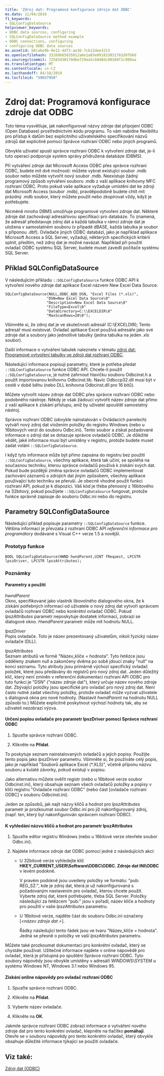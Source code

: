 ```yaml
---
title: 'Zdroj dat: Programová konfigurace zdroje dat ODBC'
ms.date: 11/04/2016
f1_keywords:
- SQLConfigDataSource
helpviewer_keywords:
- ODBC data sources, configuring
- SQLConfigDataSource method example
- ODBC connections, configuring
- configuring ODBC data sources
ms.assetid: b8cabe9b-9e12-4d73-ae36-7cb12dee3213
ms.openlocfilehash: 33269b65835812a6e1a03e091833831781d97b6d
ms.sourcegitcommit: 72583d30170d6ef29ea5c6848dc00169f2c909aa
ms.translationtype: MT
ms.contentlocale: cs-CZ
ms.lasthandoff: 04/18/2019
ms.locfileid: "59037950"
---
```

# <a name="data-source-programmatically-configuring-an-odbc-data-source"></a>Zdroj dat: Programová konfigurace zdroje dat ODBC

Toto téma vysvětluje, jak nakonfigurovat názvy zdroje dat připojení ODBC (Open Database) prostřednictvím kódu programu. To vám nabídne flexibilitu pro přístup k datům bez explicitního uživatelského specifikování názvů zdrojů dat explicitně pomocí Správce rozhraní ODBC nebo jiných programů.

Obvykle uživatel spustí správce rozhraní ODBC k vytvoření zdroje dat, je-li tuto operaci podporuje systém správy přidružená databáze (DBMS).

Při vytváření zdroje dat Microsoft Access ODBC přes správce rozhraní ODBC, budete mít dvě možnosti: můžete vybrat existující soubor .mdb soubor nebo můžete vytvořit nový soubor .mdb. Neexistuje žádný programový způsob vytváření souboru .mdb z vaší aplikace knihovny MFC rozhraní ODBC. Proto pokud vaše aplikace vyžaduje umístění dat ke zdroji dat Microsoft Access (soubor .mdb), pravděpodobně budete chtít mít prázdný .mdb soubor, který můžete použít nebo zkopírovat vždy, když je potřebujete.

Nicméně mnoho DBMS umožňuje programové vytvoření zdroje dat. Některé zdroje dat zachovávají adresářovou specifikaci pro databáze. To znamená, že adresář představuje zdroj dat a každá tabulka v rámci zdroje dat je uložena v samostatném souboru (v případě dBASE, každá tabulka je soubor s příponou .dbf). Ovladače jiných ODBC databází, jako je například aplikace Microsoft Access a SQL Server, vyžadují, některých specifických kritérií splnit, předtím, než zdroj dat je možné navázat. Například při použití ovladač ODBC systému SQL Server, budete muset zavedli počítače systému SQL Server.

##  <a name="_core_sqlconfigdatasource_example"></a> Příklad SQLConfigDataSource

V následujícím příkladu `::SQLConfigDataSource` funkce ODBC API k vytvoření nového zdroje dat aplikace Excel názvem New Excel Data Source:

```
SQLConfigDataSource(NULL,ODBC_ADD_DSN, "Excel Files (*.xls)",
                   "DSN=New Excel Data Source\0"
                   "Description=New Excel Data Source\0"
                   "FileType=Excel\0"
                   "DataDirectory=C:\\EXCELDIR\0"
                   "MaxScanRows=20\0");
```

Všimněte si, že zdroj dat je ve skutečnosti adresář (C:\EXCELDIR); Tento adresář musí existovat. Ovladač aplikace Excel používá adresáře jako své zdroje dat a soubory jako jednotlivé tabulky (jedna tabulka na jeden .xls soubor).

Další informace o vytváření tabulek naleznete v tématu [zdroj dat: Programové vytvoření tabulky ve zdroji dat rozhraní ODBC](../../data/odbc/data-source-programmatically-creating-a-table-in-an-odbc-data-source.md).

Následující informace popisují parametry, které je potřeba předat `::SQLConfigDataSource` funkce ODBC API. Chcete-li použít `::SQLConfigDataSource`, je nutné zahrnout hlavičku souboru Odbcinst.h a použít importovanou knihovnu Odbcinst.lib. Navíc Odbccp32.dll musí být v cestě v době běhu (nebo DLL knihovna Odbcinst.dll pro 16 bitů).

Můžete vytvořit název zdroje dat ODBC přes správce rozhraní ODBC nebo podobného nástroje. Někdy je však žádoucí vytvořit název zdroje dat přímo z vaší aplikace k získání přístupu, aniž by uživatel spouštěl samostatný nástroj.

Správce rozhraní ODBC (obvykle nainstalován v Ovládacích panelech) vytváří nový zdroj dat vložením položky do registru Windows (nebo u 16bitových verzí do souboru Odbc.ini). Tento soubor a získat požadované informace o zdroji dat se dotazuje správce ovladačů ODBC. Je důležité vědět, jaké informace musí být umístěny v registru, protože budete muset zadat volání `::SQLConfigDataSource`.

I když tyto informace může být přímo zapsána do registru bez použití `::SQLConfigDataSource`, všechny aplikace, která tak učiní, se spoléhá na současnou techniku, kterou správce ovladačů používá k získání svých dat. Pokud bude pozdější změna správce ovladačů ODBC implementovat zachování záznamů o zdrojích dat jiným způsobem, všechny aplikace používající tuto techniku se přeruší. Je obecně vhodné použít funkci rozhraní API, pokud je k dispozici. Váš kód je třeba přenosný z 16bitového na 32bitový, pokud použijete `::SQLConfigDataSource` fungovat, protože funkce správně zapisuje do souboru Odbc.ini nebo do registru.

##  <a name="_core_sqlconfigdatasource_parameters"></a> Parametry SQLConfigDataSource

Následující příklad popisuje parametry `::SQLConfigDataSource` funkce. Většina informací je převzata z rozhraní ODBC API *referenční informace pro programátory* dodávané s Visual C++ verze 1.5 a novější.

###  <a name="_core_function_prototype"></a> Prototyp funkce

```
BOOL SQLConfigDataSource(HWND hwndParent,UINT fRequest, LPCSTR lpszDriver, LPCSTR lpszAttributes);
```

### <a name="remarks"></a>Poznámky

####  <a name="_core_parameters_and_usage"></a> Parametry a použití

*hwndParent*<br/>
Okno, specifikované jako vlastník libovolného dialogového okna, že k získání potřebných informací od uživatele o nový zdroj dat vytvoří správcem ovladačů rozhraní ODBC nebo konkrétní ovladač ODBC. Pokud *lpszAttributes* parametr neposkytuje dostatek informací, zobrazí se dialogové okno. *HwndParent* parametr může mít hodnotu NULL.

*lpszDriver*<br/>
Popis ovladače. Toto je název prezentovaný uživatelům, nikoli fyzický název ovladače (DLL).

*lpszAttributes*<br/>
Seznam atributů ve formě "Název_klíče = hodnota". Tyto řetězce jsou odděleny znakem null a zakončeny dvěma po sobě jdoucí znaky "null" na konci seznamu. Tyto atributy jsou primárně výchozí specifický ovladač položek, které jsou předávány do registrů pro nový zdroj dat. Jeden důležitý klíč, který není zmíněn v referenční dokumentaci rozhraní API ODBC pro tuto funkci je "DSN" ("název zdroje dat"), který určuje název nového zdroje dat. Zbývající položky jsou specifické pro ovladač pro nový zdroj dat. Není často nutné zadat všechny položky, protože ovladač může vyzvat uživatele s dialogová okna pro nové hodnoty. (Nastavit *hwndParent* na hodnotu NULL způsobí to.) Můžete explicitně poskytnout výchozí hodnoty tak, aby se uživateli nezobrazí výzva.

#### <a name="to-determine-the-description-of-a-driver-for-the-lpszdriver-parameter-using-odbc-administrator"></a>Určení popisu ovladače pro parametr lpszDriver pomocí Správce rozhraní ODBC

1. Spusťte správce rozhraní ODBC.

1. Klikněte na **Přidat**.

To poskytuje seznam nainstalovaných ovladačů a jejich popisy. Použijte tento popis jako *lpszDriver* parametru. Všimněte si, že používáte celý popis, jako je například "Souborů aplikace Excel (*.XLS)", včetně příponu názvu souboru a kulaté závorky, pokud existují v popisu.

Jako alternativu můžete ověřit registr (nebo u 16bitové verze soubor Odbcinst.ini), který obsahuje seznam všech ovladačů položky a popisy v klíči registru "Ovladače rozhraní ODBC" (nebo část [ovladače rozhraní ODBC] v souboru Odbcinst.ini).

Jeden ze způsobů, jak najít názvy klíčů a hodnot pro *lpszAttributes* parametr je prozkoumat soubor Odbc.ini pro již nakonfigurovaný zdroj, (např. ten, který byl nakonfigurován správcem rozhraní ODBC).

#### <a name="to-find-keynames-and-values-for-the-lpszattributes-parameter"></a>K vyhledání názvu klíčů a hodnot pro parametr lpszAttributes

1. Spusťte editor registru Windows (nebo u 16bitové verze otevřete soubor Odbc.ini).

1. Najdete informace zdroje dat ODBC pomocí jedné z následujících akcí:

   - U 32bitové verze vyhledejte klíč **HKEY_CURRENT_USER\Software\ODBC\ODBC. Zdroje dat INI\ODBC** v levém podokně.

      V pravém podokně jsou uvedeny položky ve formátu: "pub: REG_SZ:*<data source name>*", kde *<data source name>* je zdroj dat, která je už nakonfigurovaná s požadovaným nastavením pro ovladač, kterou chcete použít. Vyberte zdroj dat, které potřebujete, třeba SQL Server. Položky následující za řetězcem "pub:" jsou v pořadí, název klíče a hodnoty pro použití v vaše *lpszAttributes* parametru.

   - U 16bitové verze, najděte část do souboru Odbc.ini označeny [*\<název zdroje dat >*].

      Řádky následující tento řádek jsou ve tvaru "Název_klíče = hodnota". Jedná se přesně o položky ve vaší *lpszAttributes* parametru.

Můžete také prozkoumat dokumentaci pro konkrétní ovladač, který se chystáte používat. Užitečné informace najdete v online nápovědě pro ovladač, která je přístupná po spuštění Správce rozhraní ODBC. Tyto soubory nápovědy jsou obvykle umístěny v adresáři WINDOWS\SYSTEM u systému Windows NT, Windows 3.1 nebo Windows 95.

#### <a name="to-obtain-online-help-for-your-odbc-driver"></a>Získání online nápovědy pro ovladač rozhraní ODBC

1. Spusťte správce rozhraní ODBC.

1. Klikněte na **Přidat**.

1. Vyberte název ovladače.

1. Klikněte na **OK**.

Jakmile správce rozhraní ODBC zobrazí informace o vytváření nového zdroje dat pro tento konkrétní ovladač, klepněte na tlačítko **pomáhají**. Otevře se v souboru nápovědy pro tento konkrétní ovladač, který obvykle obsahuje důležité informace týkající se použití ovladače.

## <a name="see-also"></a>Viz také:

[Zdroj dat (ODBC)](../../data/odbc/data-source-odbc.md)

